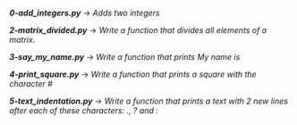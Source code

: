 ***0-add_integers.py*** -> *Adds two integers*

***2-matrix_divided.py*** -> *Write a function that divides all elements of a matrix.*

***3-say_my_name.py*** -> *Write a function that prints My name is <first name> <last name>*

***4-print_square.py*** -> *Write a function that prints a square with the character #*

***5-text_indentation.py*** -> *Write a function that prints a text with 2 new lines after each of these characters: ., ? and :*
